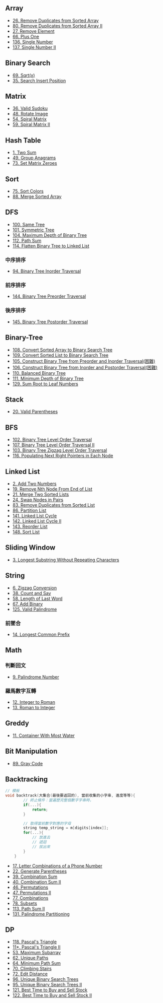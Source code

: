 ## Array

-   [26. Remove Duplicates from Sorted Array](./Array/26.remove-duplicates-from-sorted-array.md)
-   [80. Remove Duplicates from Sorted Array II](./Array/80.remove-duplicates-from-sorted-array-ii.md)
-   [27. Remove Element](./Array/27.remove-element.md)
-   [66. Plus One](./Array/66.plus-one.md)
-   [136. Single Number](./Array/136.single-numbe.md)
-   [137. Single Number II](./Array/137.single-numbe-ii.md)

## Binary Search

-   [69. Sqrt(x)](./Binary-Search/69.sqrt.md)
-   [35. Search Insert Position](./Binary-Search/35.search-insert-position.md)

## Matrix

-   [36. Valid Sudoku](./Matrix/36.valid-sudoku.md)
-   [48. Rotate Image](./Matrix/48.rotate-image.md)
-   [54. Spiral Matrix](./Matrix/54.spiral-matrix.md)
-   [59. Spiral Matrix II](./Matrix/59.spiral-matrix-ii.md)

## Hash Table

-   [1. Two Sum](./Hash-Table/1.two-sum.md)
-   [49. Group Anagrams](./Hash-Table/49.group-anagrams.md)
-   [73. Set Matrix Zeroes](./Hash-Table/73.set-matrix-zeroes.md)

## Sort

-   [75. Sort Colors](./Sort/75.sort-colors.md)
-   [88. Merge Sorted Array](./Sort/88.merge-sorted-array.md)

## DFS

-   [100. Same Tree](./DFS/100.same-tree.md)
-   [101. Symmetric Tree](./DFS/101.symmetric-tree.md)
-   [104. Maximum Depth of Binary Tree](./DFS/104.maximum-depth-of-binary-tree.md)
-   [112. Path Sum](./DFS/112.path-sum.md)
-   [114. Flatten Binary Tree to Linked List](./DFS/114.flatten-binary-tree-to-linked-list.md)

### 中序排序

-   [94. Binary Tree Inorder Traversal](./DFS/94.binary-tree-inorder-traversal.md)

### 前序排序

-   [144. Binary Tree Preorder Traversal](./DFS/144.binary-tree-preorder-traversal.md)

### 後序排序

-   [145. Binary Tree Postorder Traversal](./DFS/145.binary-tree-postorder-traversal.md)

## Binary-Tree

-   [108. Convert Sorted Array to Binary Search Tree](./Binary-Tree/108.convert-sorted-array-to-binary-search-tree.md)
-   [109. Convert Sorted List to Binary Search Tree](./Binary-Tree/109.convert-sorted-list-to-binary-search-tree.md)
-   [105. Construct Binary Tree from Preorder and Inorder Traversal(困難)](./Binary-Tree/105.construct-binary-tree-from-preorder-and-inorder-traversal.md)
-   [106. Construct Binary Tree from Inorder and Postorder Traversal(困難)](./Binary-Tree/106.construct-binary-tree-from-inorder-and-postorder-traversal.md)
-   [110. Balanced Binary Tree](./Binary-Tree/110.balanced-binary-tree.md)
-   [111. Minimum Depth of Binary Tree](./Binary-Tree/111.minimum-depth-of-binary-tree.md)
-   [129. Sum Root to Leaf Numbers](./Binary-Tree/129.sum-root-to-leaf-numbers.md)

## Stack

-   [20. Valid Parentheses](./Stack/20.valid-parentheses.md)

## BFS

-   [102. Binary Tree Level Order Traversal](./BFS/102.binary-tree-level-order-traversal.md)
-   [107. Binary Tree Level Order Traversal II](./BFS/107.binary-tree-level-order-traversal-ii.md)
-   [103. Binary Tree Zigzag Level Order Traversal](./BFS/103.binary-tree-zigzag-level-order-traversal.md)
-   [116. Populating Next Right Pointers in Each Node](./BFS/116.populating-next-right-pointers-in-each-node.md)

## Linked List

-   [2. Add Two Numbers](./Linked-List/2.add-two-numbers.md)
-   [19. Remove Nth Node From End of List](./Linked-List/19.remove-nth-node-from-end-of-list.md)
-   [21. Merge Two Sorted Lists](./Linked-List/21.merge-two-sorted-lists.md)
-   [24. Swap Nodes in Pairs](./Linked-List/24.swap-nodes-in-pairs.md)
-   [83. Remove Duplicates from Sorted List](./Linked-List/83.remove-duplicates-from-sorted-list.md)
-   [86. Partition List](./Linked-List/86.partition-list.md)
-   [141. Linked List Cycle](./Linked-List/141.linked-list-cycle.md)
-   [142. Linked List Cycle II](./Linked-List/142.linked-list-cycle-ii.md)
-   [143. Reorder List](./Linked-List/143.reorder-list.md)
-   [148. Sort List](./Linked-List/148.sort-list.md)

## Sliding Window

-   [3. Longest Substring Without Repeating Characters](./Sliding-Window/3.longest-substring-without-repeating-characters.md)

## String

-   [6. Zigzag Conversion](./String/6.zigzag-conversion.md)
-   [38. Count and Say](./String/38.count-and-say.md)
-   [58. Length of Last Word](./String/58.length-of-last-word.md)
-   [67. Add Binary](./String/67.add-binary.md)
-   [125. Valid Palindrome](./String/125.valid-palindrome.md)

### 前墜合

-   [14. Longest Common Prefix](./String/14.longest-common-prefix.md)

## Math

### 判斷回文

-   [9. Palindrome Number](./Math/9.palindrome-number.md)

### 羅馬數字互轉

-   [12. Integer to Roman](./Math/12.integer-to-roman.md)
-   [13. Roman to Integer](./Math/13.roman-to-integer.md)

## Greddy

-   [11. Container With Most Water](./Greddy/11.container-with-most-water.md)

## Bit Manipulation

-   [89. Gray Code](./Bit-Manipulation/89.gray-code.md)

## Backtracking

```cpp
// 模板
void backtrack(大集合(最後要返回的), 當前收集的小字串, 進度等等){
        // 終止條件：當遍歷完整個數字字串時，
        if(...){
            return;
        }

        // 取得當前數字對應的字母
        string temp_string = m[digits[index]];
        for(...){
            // 放進去
            // 遞迴
            // 拔出來
        }
    }
```

-   [17. Letter Combinations of a Phone Number](./Backtracking/17.letter-combinations-of-a-phone-number.md)
-   [22. Generate Parentheses](./Backtracking/22.generate-parentheses.md)
-   [39. Combination Sum](./Backtracking/39.combination-sum.md)
-   [40. Combination Sum II](./Backtracking/40.combination-sum-ii.md)
-   [46. Permutations](./Backtracking/46.permutations.md)
-   [47. Permutations II](./Backtracking/47.permutations-ii.md)
-   [77. Combinations](./Backtracking/77.combinations.md)
-   [78. Subsets](./Backtracking/78.subsets.md)
-   [113. Path Sum II](./Backtracking/113.path-sum-ii.md)
-   [131. Palindrome Partitioning](./Backtracking/131.palindrome-partitioning.md)

## DP

-   [118. Pascal's Triangle](./DP/118.pascal's-triangle.md)
-   [11\*. Pascal's Triangle II](./DP/119.pascal's-triangle-ii.md)
-   [53. Maximum Subarray](./DP/53.maximum-subarray.md)
-   [62. Unique Paths](./DP/62.unique-paths.md)
-   [64. Minimum Path Sum](./DP/64.minimum-path-sum.md)
-   [70. Climbing Stairs](./DP/70.climbing-stairs.md)
-   [72. Edit Distance](./DP/72.edit-distance.md)
-   [96. Unique Binary Search Trees](./DP/96.unique-binary-search-trees.md)
-   [95. Unique Binary Search Trees II](./DP/95.unique-binary-search-trees-ii.md)
-   [121. Best Time to Buy and Sell Stock](./DP/121.best-time-to-buy-and-sell-stock.md)
-   [122. Best Time to Buy and Sell Stock II](./DP/122.best-time-to-buy-and-sell-stock-ii.md)
